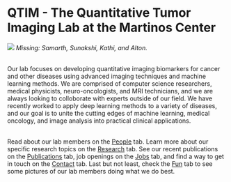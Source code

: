 # QTIM - The Quantitative Tumor Imaging Lab at the Martinos Center

<img src="https://qtim-lab.github.io/images/Full_Lab_Picture.png">
<em>Missing: Samarth, Sunakshi, Kathi, and Alton.</em>
<br />
<br />

Our lab focuses on developing quantitative imaging biomarkers for cancer and other diseases using advanced imaging techniques and machine learning methods. We are comprised of computer science researchers, medical physicists, neuro-oncologists, and MRI technicians, and we are always looking to colloborate with experts outside of our field. We have recently worked to apply deep learning methods to a variety of diseases, and our goal is to unite the cutting edges of machine learning, medical oncology, and image analysis into practical clinical applications.
<br />
<br />

Read about our lab members on the <a href="{{ site.baseurl }}/people"/>People</a> tab. Learn more about our specific research topics on the <a href="{{ site.baseurl }}/research">Research</a> tab. See our recent publications on the <a href="{{ site.baseurl }}/publications">Publications</a> tab, job openings on the <a href="{{ site.baseurl }}/jobs">Jobs</a> tab, and find a way to get in touch on the <a href="{{ site.baseurl }}/contact">Contact</a> tab. Last but not least, check the <a href="{{ site.baseurl }}/fun">Fun</a> tab to see some pictures of our lab members doing what we do best.
